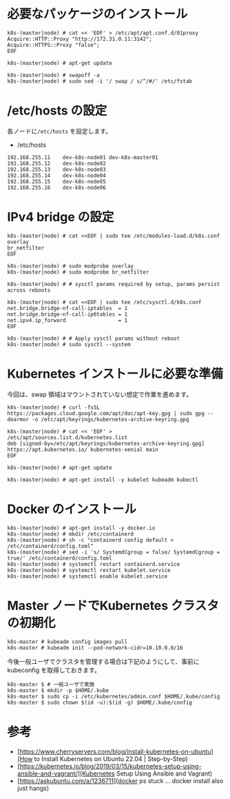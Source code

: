 # 必要なパッケージのインストール

```
k8s-(master|node) # cat << 'EOF' > /etc/apt/apt.conf.d/01proxy
Acquire::HTTP::Proxy "http://172.31.0.11:3142";
Acquire::HTTPS::Proxy "false";
EOF
```

```
k8s-(master|node) # apt-get update
```

```
k8s-(master|node) # swapoff -a
k8s-(master|node) # sudo sed -i '/ swap / s/^/#/' /etc/fstab
```

# /etc/hosts の設定
各ノードに`/etc/hosts` を設定します。

* /etc/hosts
```
192.168.255.11    dev-k8s-node01 dev-k8s-master01
192.168.255.12    dev-k8s-node02
192.168.255.13    dev-k8s-node03
192.168.255.14    dev-k8s-node04
192.168.255.15    dev-k8s-node05
192.168.255.16    dev-k8s-node06
```

# IPv4 bridge の設定

```
k8s-(master|node) # cat <<EOF | sudo tee /etc/modules-load.d/k8s.conf
overlay
br_netfilter
EOF
```

```
k8s-(master|node) # sudo modprobe overlay
k8s-(master|node) # sudo modprobe br_netfilter

k8s-(master|node) # # sysctl params required by setup, params persist across reboots

k8s-(master|node) # cat <<EOF | sudo tee /etc/sysctl.d/k8s.conf
net.bridge.bridge-nf-call-iptables  = 1
net.bridge.bridge-nf-call-ip6tables = 1
net.ipv4.ip_forward                 = 1
EOF

k8s-(master|node) # # Apply sysctl params without reboot
k8s-(master|node) # sudo sysctl --system
```

# Kubernetes インストールに必要な準備
今回は、swap 領域はマウントされていない想定で作業を進めます。

```
k8s-(master|node) # curl -fsSL https://packages.cloud.google.com/apt/doc/apt-key.gpg | sudo gpg --dearmor -o /etc/apt/keyrings/kubernetes-archive-keyring.gpg

k8s-(master|node) # cat << 'EOF' > /etc/apt/sources.list.d/kubernetes.list
deb [signed-by=/etc/apt/keyrings/kubernetes-archive-keyring.gpg] https://apt.kubernetes.io/ kubernetes-xenial main
EOF

k8s-(master|node) # apt-get update

k8s-(master|node) # apt-get install -y kubelet kubeadm kubectl
```

# Docker のインストール

```
k8s-(master|node) # apt-get install -y docker.io
k8s-(master|node) # mkdir /etc/containerd
k8s-(master|node) # sh -c "containerd config default > /etc/containerd/config.toml"
k8s-(master|node) # sed -i 's/ SystemdCgroup = false/ SystemdCgroup = true/' /etc/containerd/config.toml
k8s-(master|node) # systemctl restart containerd.service
k8s-(master|node) # systemctl restart kubelet.service
k8s-(master|node) # systemctl enable kubelet.service
```

# Master ノードでKubernetes クラスタの初期化

```
k8s-master # kubeadm config images pull
k8s-master # kubeadm init --pod-network-cidr=10.10.0.0/16
```

今後一般ユーザでクラスタを管理する場合は下記のようにして、事前にkubeconfig を取得しておきます。

```
k8s-master $ # 一般ユーザで実施
k8s-master $ mkdir -p $HOME/.kube
k8s-master $ sudo cp -i /etc/kubernetes/admin.conf $HOME/.kube/config
k8s-master $ sudo chown $(id -u):$(id -g) $HOME/.kube/config
```

# 参考
* [https://www.cherryservers.com/blog/install-kubernetes-on-ubuntu](How to Install Kubernetes on Ubuntu 22.04 | Step-by-Step)
* [https://kubernetes.io/blog/2019/03/15/kubernetes-setup-using-ansible-and-vagrant/](Kubernetes Setup Using Ansible and Vagrant)
* [https://askubuntu.com/a/1236711](docker ps stuck ... docker install also just hangs)

